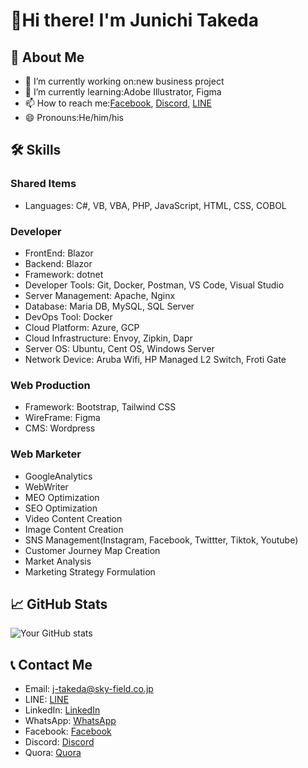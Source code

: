 # 👋Hi there! I'm Junichi Takeda

## 👤 About Me
- 🔭 I’m currently working on:new business project
- 🌱 I’m currently learning:Adobe Illustrator, Figma
- 📫 How to reach me:[Facebook](https://www.facebook.com/j.takeda77?locale=ja_JP), [Discord](https://discord.com/users/1004192324076699788), [LINE](https://line.me/ti/p/KaTvFcbhCR)
- 😄 Pronouns:He/him/his  

## 🛠 Skills
### Shared Items
- Languages: C#, VB, VBA, PHP, JavaScript, HTML, CSS, COBOL

### Developer
- FrontEnd: Blazor
- Backend: Blazor
- Framework: dotnet
- Developer Tools: Git, Docker, Postman, VS Code, Visual Studio
- Server Management: Apache, Nginx
- Database: Maria DB, MySQL, SQL Server
- DevOps Tool: Docker
- Cloud Platform: Azure, GCP
- Cloud Infrastructure: Envoy, Zipkin, Dapr
- Server OS: Ubuntu, Cent OS, Windows Server
- Network Device: Aruba Wifi, HP Managed L2 Switch, Froti Gate

### Web Production
- Framework: Bootstrap, Tailwind CSS
- WireFrame: Figma
- CMS: Wordpress
  
### Web Marketer
- GoogleAnalytics
- WebWriter
- MEO Optimization
- SEO Optimization
- Video Content Creation
- Image Content Creation
- SNS Management(Instagram, Facebook, Twittter, Tiktok, Youtube)
- Customer Journey Map Creation
- Market Analysis
- Marketing Strategy Formulation

## 📈 GitHub Stats
![Your GitHub stats](https://github-readme-stats.vercel.app/api?username=ochtum&show_icons=true&theme=radical)

## 📞 Contact Me
- Email: [j-takeda@sky-field.co.jp](mailto:j-takeda@sky-field.co.jp)
- LINE: [LINE](https://line.me/ti/p/KaTvFcbhCR)
- LinkedIn: [LinkedIn](https://www.linkedin.com/in/ochtum)
- WhatsApp: [WhatsApp](https://wa.me/819044285643)
- Facebook: [Facebook](https://www.facebook.com/j.takeda77?locale=ja_JP)
- Discord: [Discord](https://discord.com/users/1004192324076699788)
- Quora: [Quora](https://jp.quora.com/profile/Junichi-Takeda-1)
